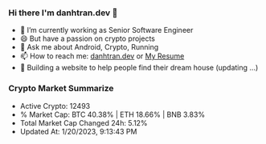 ### Hi there I'm danhtran.dev 👋

- 🔭 I’m currently working as Senior Software Engineer
- 😄 But have a passion on crypto projects
- 💬 Ask me about Android, Crypto, Running 
- 📫 How to reach me: <a href="https://danhtran.dev" target="_blank">danhtran.dev</a> or <a href="Dan-Resume.pdf" target="_blank">My Resume</a>
- 🌱 Building a website to help people find their dream house (updating ...)

### Crypto Market Summarize
- Active Crypto: 12493
- % Market Cap: BTC 40.38% | ETH 18.66% | BNB 3.83%
- Total Market Cap Changed 24h: 5.12%
- Updated At: 1/20/2023, 9:13:43 PM
